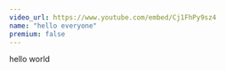 ```yaml
---
video_url: https://www.youtube.com/embed/Cj1FhPy9sz4
name: "hello everyone"
premium: false
---
```

hello world
